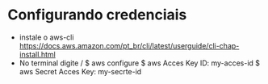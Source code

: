 # Configurando credenciais
 - instale o aws-cli https://docs.aws.amazon.com/pt_br/cli/latest/userguide/cli-chap-install.html
 - No terminal digite /
 $ aws configure
 $ aws Acces Key ID: my-acces-id
 $ aws Secret Acces Key: my-secrte-id
